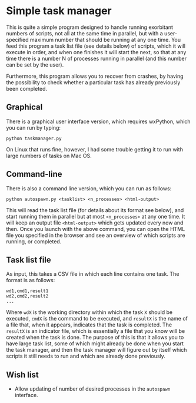 # Simple task manager

This is quite a simple program designed to handle running exorbitant numbers of scripts, not all at the same time in parallel, but with a user-specified maximum number that should be running at any one time. You feed this program a task list file (see details below) of scripts, which it will execute in order, and when one finishes it will start the next, so that at any time there is a number N of processes running in parallel (and this number can be set by the user). 

Furthermore, this program allows you to recover from crashes, by having the possibility to check whether a particular task has already previously been completed.


## Graphical

There is a graphical user interface version, which requires wxPython, which you can run by typing:

```
python taskmanager.py
```

On Linux that runs fine, however, I had some trouble getting it to run with large numbers of tasks on Mac OS.


## Command-line

There is also a command line version, which you can run as follows:

```
python autospawn.py <tasklist> <n_processes> <html-output>
```

This will read the task list file (for details about its format see below), and start running them in parallel but at most `<n_processes>` at any one time. It will keep an output file `<html-output>` which gets updated every now and then. Once you launch with the above command, you can open the HTML file you specified in the browser and see an overview of which scripts are running, or completed.

## Task list file
As input, this takes a CSV file in which each line contains one task. The format is as follows:

```
wd1,cmd1,result1
wd2,cmd2,result2
...
```

Where `wdX` is the working directory within which the task `X` should be executed, `cmdX` is the command to be executed, and `resultX` is the name of a file that, when it appears, indicates that the task is completed. The `resultX` is an indicator file, which is essentially a file that you know will be created when the task is done. The purpose of this is that it allows you to have large task list, some of which might already be done when you start the task manager, and then the task manager will figure out by itself which scripts it still needs to run and which are already done previously.




## Wish list

* Allow updating of number of desired processes in the `autospawn` interface.

